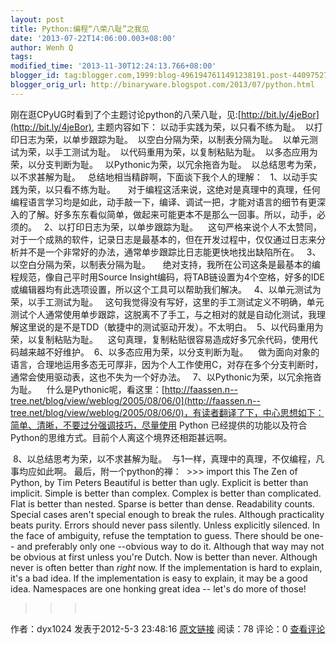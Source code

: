 ```yaml
---
layout: post
title: Python:编程“八荣八耻”之我见
date: '2013-07-22T14:06:00.003+08:00'
author: Wenh Q
tags:
modified_time: '2013-11-30T12:24:13.766+08:00'
blogger_id: tag:blogger.com,1999:blog-4961947611491238191.post-4409752707171322722
blogger_orig_url: http://binaryware.blogspot.com/2013/07/python.html
---
```


刚在逛CPyUG时看到了个主题讨论python的八荣八耻，见:[http://bit.ly/4jeBor](http://bit.ly/4jeBor),
主题内容如下：
以动手实践为荣，以只看不练为耻。 
以打印日志为荣，以单步跟踪为耻。 
以空白分隔为荣，以制表分隔为耻。 
以单元测试为荣，以手工测试为耻。 
以代码重用为荣，以复制粘贴为耻。 
以多态应用为荣，以分支判断为耻。 
 以Pythonic为荣，以冗余拖沓为耻。 
以总结思考为荣，以不求甚解为耻。
  总结地相当精辟啊，下面谈下我个人的理解：
  1、以动手实践为荣，以只看不练为耻。 
 
 对于编程这活来说，这绝对是真理中的真理，任何编程语言学习均是如此，动手敲一下，编译、调试一把，才能对语言的细节有更深入的了解。好多东东看似简单，做起来可能更本不是那么一回事。所以，动手，必须的。
  2、以打印日志为荣，以单步跟踪为耻。 
 
这句严格来说个人不太赞同，对于一个成熟的软件，记录日志是最基本的，但在开发过程中，仅仅通过日志来分析并不是一个非常好的办法，通常单步跟踪比日志能更快地找出缺陷所在。
  3、以空白分隔为荣，以制表分隔为耻。 
   绝对支持，我所在公司这条是最基本的编程规范，像自己平时用Source
Insight编码，将TAB链设置为4个空格，好多的IDE或编辑器均有此选项设置，所以这个工具可以帮助我们解决。 
 4、以单元测试为荣，以手工测试为耻。
 
这句我觉得没有写好，这里的手工测试定义不明确，单元测试个人通常使用单步跟踪，这脱离不了手工，与之相对的就是自动化测试，我理解这里说的是不是TDD（敏捷中的测试驱动开发）。不太明白。
 5、以代码重用为荣，以复制粘贴为耻。 
  这句真理，复制粘贴很容易造成好多冗余代码，使用代码越来越不好维护。
 6、以多态应用为荣，以分支判断为耻。 
 
做为面向对象的语言，合理地运用多态无可厚非，因为个人工作使用C，对存在多个分支判断时，通常会使用驱动表，这也不失为一个好办法。
  7、以Pythonic为荣，以冗余拖沓为耻。 
 
什么是Pythonic呢，看这里：[http://faassen.n--tree.net/blog/view/weblog/2005/08/06/0](http://faassen.n--tree.net/blog/view/weblog/2005/08/06/0)，有读者翻译了下，中心思想如下：简单、清晰，不要过分强调技巧，尽量使用
Python
已经提供的功能以及符合Python的思维方式。目前个人离这个境界还相距甚远啊。

 8、以总结思考为荣，以不求甚解为耻。
 与1一样，真理中的真理，不仅编程，凡事均应如此啊。
最后，附一个python的禅：
 >>> import this
The Zen of Python, by Tim Peters
Beautiful is better than ugly.
Explicit is better than implicit.
Simple is better than complex.
Complex is better than complicated.
Flat is better than nested.
Sparse is better than dense.
Readability counts.
Special cases aren't special enough to break the rules.
Although practicality beats purity.
Errors should never pass silently.
Unless explicitly silenced.
In the face of ambiguity, refuse the temptation to guess.
There should be one-- and preferably only one --obvious way to do it.
Although that way may not be obvious at first unless you're Dutch.
Now is better than never.
Although never is often better than *right* now.
If the implementation is hard to explain, it's a bad idea.
If the implementation is easy to explain, it may be a good idea.
Namespaces are one honking great idea -- let's do more of those!
>>> 

作者：dyx1024 发表于2012-5-3 23:48:16
[原文链接](http://blog.csdn.net/dyx1024/article/details/7533260)
阅读：78 评论：0
[查看评论](http://blog.csdn.net/dyx1024/article/details/7533260#comments)
